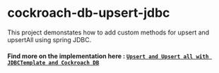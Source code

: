 # cockroach-db-upsert-jdbc
This project demonstates how to add custom methods for upsert and upsertAll using spring JDBC.

#### Find more on the implementation here : [`Upsert and Upsert all with JDBCTemplate and Cockroach DB`](https://naragonisairam.medium.com/upsert-and-upsert-all-with-jdbctemplate-and-cockroach-db-8f1a017478ea)
